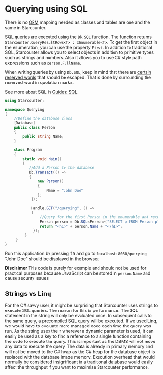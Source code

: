 # Querying using SQL

There is no [ORM](http://en.wikipedia.org/wiki/Object-relational_mapping) mapping needed as classes and tables are one and the same in Starcounter.

SQL queries are executed using the `Db.SQL` function. The function returns `Starcounter.QueryResultRows<T> : IEnumerable<T>`. To get the first object in the enumeration, you can use the property `First`. In addition to traditional SQL, Starcounter allows you to select objects in addition to primitive types such as strings and numbers. Also it allows you to use C# style path expressions such as `person.FullName`.

When writing queries by using `Db.SQL`, keep in mind that there are [certain reserved words](/guides/SQL/reserved-words) that should be escaped. That is done by surrounding the reserved word in quotation marks.

See more about SQL in [Guides: SQL](/guides/SQL/).

```cs
using Starcounter;

namespace Querying
{
    //Define the database class
    [Database]
    public class Person
    {
        public string Name;
    }

    class Program
    {
        static void Main()
        {
           //Add a Person to the database
           Db.Transact(() =>
           {
               new Person()
               {
                   Name = "John Doe"
               };
            });

            Handle.GET("/querying", () =>
            {
                //Query for the first Person in the enumerable and return its name
                Person person = Db.SQL<Person>("SELECT p FROM Person p").First;
                return "<h1>" + person.Name + "</h1>";
             });
         }
     }
}

```

Run this application by pressing <kbd>f5</kbd> and go to `localhost:8080/querying`. "John Doe" should be displayed in the browser.

**Disclaimer**
This code is purely for example and should not be used for practical purposes because JavaScript can be stored in `person.Name` and cause security issues.

## Strings vs Linq

For the C# savvy user, it might be surprising that Starcounter uses strings to execute SQL queries. The reason for this is performance. The SQL statement in the string will only be evaluated once. In subsequent calls to the same query, a precompiled SQL query will be executed. If we used Linq, we would have to evaluate more managed code each time the query was run. As the string uses the `?` wherever a dynamic parameter is used, it can easily be used as a key to find a reference to a single function containing the code to execute the query. This is important as the DBMS will not move any data to execute the query. The data is already in primary memory and will not be moved to the C# heap as the C# heap for the database object is replaced with the database image memory. Execution overhead that would normally be considered insignificant in a traditional database would easily affect the throughput if you want to maximise Starcounter performance.

